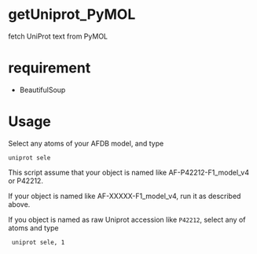 # getUniprot_PyMOL
fetch UniProt text from PyMOL

# requirement

* BeautifulSoup

# Usage 

Select any atoms of your AFDB model, and type

``` uniprot sele ```

This script assume that your object is named like AF-P42212-F1_model_v4 or P42212.

If your object is named like AF-XXXXX-F1_model_v4, run it as described above.

If you object is named as raw Uniprot accession like ```P42212```, select any of atoms and type

``` uniprot sele, 1```

